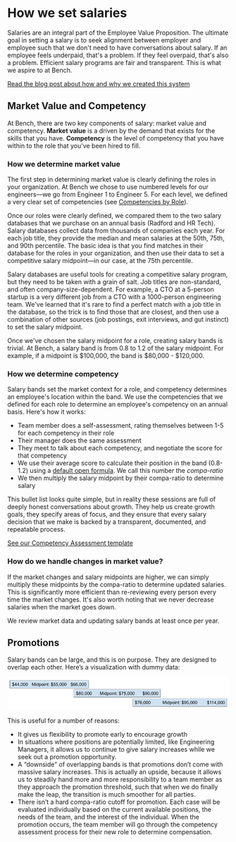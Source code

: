 # How we set salaries

Salaries are an integral part of the Employee Value Proposition. The ultimate goal in setting a salary is to seek alignment between employer and employee such that we don't need to have conversations about salary. If an employee feels underpaid, that's a problem. If they feel overpaid, that's also a problem. Efficient salary programs are fair and transparent. This is what we aspire to at Bench.

[Read the blog post about how and why we created this system](https://medium.com/lifeatbench/we-built-a-tool-to-help-us-foster-growth-in-our-engineers-45879e4a9892)

## Market Value and Competency

At Bench, there are two key components of salary: market value and competency. **Market value** is a driven by the demand that exists for the skills that you have. **Competency** is the level of competency that you have within to the role that you've been hired to fill.

### How we determine market value

The first step in determining market value is clearly defining the roles in your organization. At Bench we chose to use numbered levels for our engineers—we go from Engineer 1 to Engineer 5. For each level, we defined a very clear set of competencies (see [Competencies by Role](https://docs.google.com/spreadsheets/d/1rV2q8TJaY8gHhuAhXaHBLJdld3XLdJG-UbL706SkCAY/edit#gid=221997572)).

Once our roles were clearly defined, we compared them to the two salary databases that we purchase on an annual basis (Radford and HR Tech). Salary databases collect data from thousands of companies each year. For each job title, they provide the median and mean salaries at the 50th, 75th, and 90th percentile. The basic idea is that you find matches in their database for the roles in your organization, and then use their data to set a competitive salary midpoint—in our case, at the 75th percentile.

Salary databases are useful tools for creating a competitive salary program, but they need to be taken with a grain of salt. Job titles are non-standard, and often company-size-dependent. For example, a CTO at a 5-person startup is a very different job from a CTO with a 1000-person engineering team. We've learned that it's rare to find a perfect match with a job title in the database, so the trick is to find those that are closest, and then use a combination of other sources (job postings, exit interviews, and gut instinct) to set the salary midpoint.

Once we've chosen the salary midpoint for a role, creating salary bands is trivial. At Bench, a salary band is from 0.8 to 1.2 of the salary midpoint. For example, if a midpoint is $100,000, the band is $80,000 - $120,000.

### How we determine competency

Salary bands set the market context for a role, and competency determines an employee's location within the band. We use the competencies that we defined for each role to determine an employee's competency on an annual basis. Here's how it works: 

- Team member does a self-assessment, rating themselves between 1-5 for each competency in their role
- Their manager does the same assessment
- They meet to talk about each competency, and negotiate the score for that competency
- We use their average score to calculate their position in the band (0.8-1.2) using a [default open formula](https://docs.google.com/spreadsheets/d/1hqgSXq_WTfHes5P3Ep_4kC6m-UUIjwM4A-xyoWUfbiI/edit#gid=658533355&range=A1). We call this number the _compa-ratio_
- We then multiply the salary midpoint by their compa-ratio to determine salary

This bullet list looks quite simple, but in reality these sessions are full of deeply honest conversations about growth. They help us create growth goals, they specify areas of focus, and they ensure that every salary decision that we make is backed by a transparent, documented, and repeatable process.

[See our Competency Assessment template](https://docs.google.com/spreadsheets/d/1hqgSXq_WTfHes5P3Ep_4kC6m-UUIjwM4A-xyoWUfbiI/edit#gid=0)

### How do we handle changes in market value?

If the market changes and salary midpoints are higher, we can simply multiply these midpoints by the compa-ratio to determine updated salaries. This is significantly more efficient than re-reviewing every person every time the market changes. It's also worth noting that we never decrease salaries when the market goes down.

We review market data and updating salary bands at least once per year.

## Promotions

Salary bands can be large, and this is on purpose. They are designed to overlap each other. Here’s a visualization with dummy data:

![Image of salary Bands](images/bands.png)

This is useful for a number of reasons:

- It gives us flexibility to promote early to encourage growth
- In situations where positions are potentially limited, like Engineering Managers, it allows us to continue to give salary increases while we seek out a promotion opportunity.
- A “downside” of overlapping bands is that promotions don’t come with massive salary increases. This is actually an upside, because it allows us to steadily hand more and more responsibility to a team member as they approach the promotion threshold, such that when we do finally make the leap, the transition is much smoother for all parties.
- There isn’t a hard compa-ratio cutoff for promotion. Each case will be evaluated individually based on the current available positions, the needs of the team, and the interest of the individual. When the promotion occurs, the team member will go through the competency assessment process for their new role to determine compensation.

